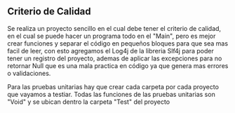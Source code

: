 ## Criterio de Calidad

Se realiza un proyecto sencillo en el cual debe tener el criterio de calidad, en el cual se puede hacer un programa todo en el "Main", pero es mejor crear funciones y separar el código en pequeños bloques para que sea mas facil de leer, con esto agregamos el Log4j de la libreria Slf4j para poder tener un registro del proyecto, ademas de aplicar las excepciones para no retornar Null que es una mala practica en código ya que genera mas errores o validaciones.

Para las pruebas unitarias hay que crear cada carpeta por cada proyecto que vayamos a testiar. Todas las funciones de las pruebas unitarias son "Void" y se ubican dentro la carpeta "Test" del proyecto
